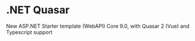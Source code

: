 # .NET Quasar

New ASP.NET Starter template (WebAPI) Core 9.0, with Quasar 2 (Vue) and Typescript support
